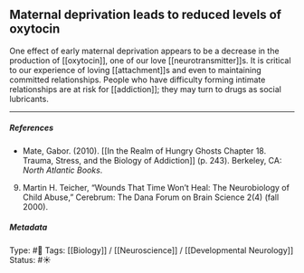 ## Maternal deprivation leads to reduced levels of oxytocin  # 

One effect of early maternal deprivation appears to be a decrease in the production of [[oxytocin]], one of our love [[neurotransmitter]]s. It is critical to our experience of loving [[attachment]]s and even to maintaining committed relationships. People who have difficulty forming intimate relationships are at risk for [[addiction]]; they may turn to drugs as social lubricants.

___

##### References

- Mate, Gabor. (2010). [[In the Realm of Hungry Ghosts Chapter 18. Trauma, Stress, and the Biology of Addiction]] (p. 243). Berkeley, CA: _North Atlantic Books_.

9. Martin H. Teicher, “Wounds That Time Won’t Heal: The Neurobiology of Child Abuse,” Cerebrum: The Dana Forum on Brain Science 2(4) (fall 2000).

##### Metadata

Type: #🔴 
Tags: [[Biology]] / [[Neuroscience]] / [[Developmental Neurology]]
Status: #☀️ 